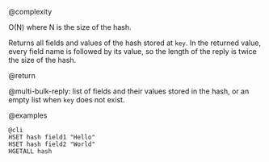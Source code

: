 @complexity

O(N) where N is the size of the hash.

Returns all fields and values of the hash stored at `key`. In the returned
value, every field name is followed by its value, so the length
of the reply is twice the size of the hash.

@return

@multi-bulk-reply: list of fields and their values stored in the hash, or an
empty list when `key` does not exist.

@examples

    @cli
    HSET hash field1 "Hello"
    HSET hash field2 "World"
    HGETALL hash

